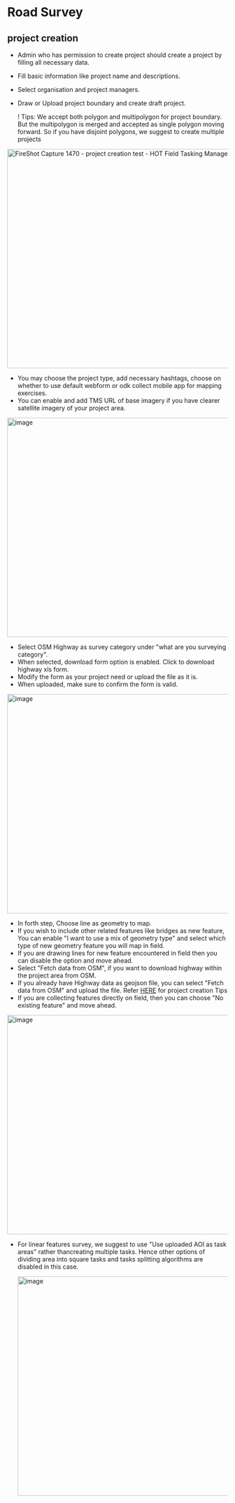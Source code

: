# Road Survey

## project creation

- Admin who has permission to create project should create a project
  by filling all necessary data.
- Fill basic information like project name and descriptions.
- Select organisation and project managers.
- Draw or Upload project boundary and create draft project.

  ! Tips:
  We accept both polygon and multipolygon for project boundary. But the
  multipolygon is merged and accepted as single polygon moving forward. So
  if you have disjoint polygons, we suggest to create multiple projects

<img width="800" height="500" alt="FireShot Capture 1470 - 
project creation test - HOT Field Tasking Manager -  dev fmtm hotosm org"
 src="https://github.com/user-attachments/assets/
 ba189993-9283-48c2-8495-80164e5c1d2b" />

- You may choose the project type, add necessary hashtags, choose on
 whether to use default webform or odk collect mobile app for mapping
  exercises.
- You can enable and add TMS URL of base imagery if you have clearer
  satellite imagery of your project area.

<img width="800" height="500" alt="image" 
src="https://github.com/user-attachments/assets/
e73bf417-70fa-49b2-9974-ca876cdbf1e1" />

- Select OSM Highway as survey category under
  "what are you surveying category".
- When selected, download form option is enabled. Click to
  download highway xls form.
- Modify the form as your project need or upload the file as it is.
- When uploaded, make sure to confirm the form is valid.

<img width="800" height="500" alt="image" 
src="https://github.com/user-attachments/assets/
09eda08d-45a8-42cb-b724-bdefe7844822" />

- In forth step, Choose line as geometry to map.
- If you wish to include other related features like
  bridges as new feature, You can enable "I want to use a mix of
  geometry type" and select which type of new
  geometry feature you will map in field.
- If you are drawing lines for new feature encountered in field 
  then you can disable the option and move ahead.
- Select "Fetch data from OSM", if you want to download highway 
  within the project area from OSM.
- If you already have Highway data as geojson file, you can select
  "Fetch data from OSM"
  and upload the file. Refer 
  [HERE](https://docs.fmtm.dev/manuals/project-managers/#project-creation-tips)
  for project creation Tips
- If you are collecting features directly on field, then you can choose
  "No existing feature" and move ahead.

<img width="800" height="500" alt="image" 
src="https://github.com/user-attachments/assets/
a183eb30-c629-4f61-b82c-74b9634bde95" />

- For linear features survey, we suggest to use "Use uploaded AOI
  as task areas" rather thancreating multiple tasks. Hence
  other options of dividing area into square tasks and
  tasks splitting algorithms are disabled in this case.

  <img width="800" height="500" alt="image" src="https://github.com/
  user-attachments/assets/d31282f0-c3e6-47ef-958b-db8473e62c89" />
